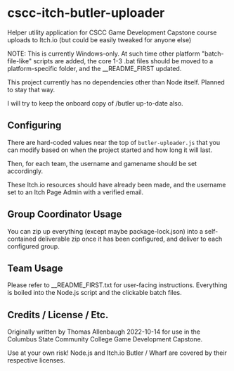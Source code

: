 # cscc-itch-butler-uploader
Helper utility application for CSCC Game Development Capstone course uploads to Itch.io (but could be easily tweaked for anyone else)

NOTE: This is currently Windows-only. At such time other platform "batch-file-like" scripts are added, the core 1-3 .bat files should be moved to a platform-specific folder, and the __README_FIRST updated.

This project currently has no dependencies other than Node itself. Planned to stay that way.

I will try to keep the onboard copy of /butler up-to-date also.

## Configuring
There are hard-coded values near the top of `butler-uploader.js` that you can modify based on when the project started and how long it will last.

Then, for each team, the username and gamename should be set accordingly. 

These Itch.io resources should have already been made, and the username set to an Itch Page Admin with a verified email.

## Group Coordinator Usage
You can zip up everything (except maybe package-lock.json) into a self-contained deliverable zip once it has been configured, and deliver to each configured group.

## Team Usage
Please refer to __README_FIRST.txt for user-facing instructions. Everything is boiled into the Node.js script and the clickable batch files.

## Credits / License / Etc.
Originally written by Thomas Allenbaugh 2022-10-14 for use in the Columbus State Community College Game Development Capstone.

Use at your own risk! Node.js and Itch.io Butler / Wharf are covered by their respective licenses. 

